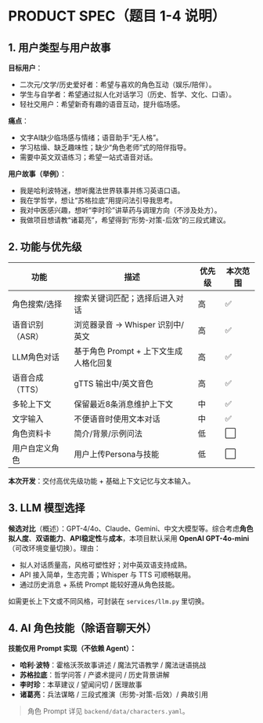 # PRODUCT SPEC（题目 1-4 说明）

## 1. 用户类型与用户故事
**目标用户**：
- 二次元/文学/历史爱好者：希望与喜欢的角色互动（娱乐/陪伴）。
- 学生与自学者：希望通过拟人化对话学习（历史、哲学、文化、口语）。
- 轻社交用户：希望新奇有趣的语音互动，提升临场感。

**痛点**：
- 文字AI缺少临场感与情绪；语音助手“无人格”。
- 学习枯燥、缺乏趣味性；缺少“角色老师”式的陪伴指导。
- 需要中英文双语练习；希望一站式语音对话。

**用户故事（举例）**：
- 我是哈利波特迷，想听魔法世界轶事并练习英语口语。
- 我在学哲学，想让“苏格拉底”用提问法引导我思考。
- 我对中医感兴趣，想听“李时珍”讲草药与调理方向（不涉及处方）。
- 我做项目想请教“诸葛亮”，希望得到“形势-对策-后效”的三段式建议。

## 2. 功能与优先级
| 功能 | 描述 | 优先级 | 本次范围 |
|---|---|---|---|
| 角色搜索/选择 | 搜索关键词匹配；选择后进入对话 | 高 | ✅ |
| 语音识别（ASR） | 浏览器录音 → Whisper 识别中/英文 | 高 | ✅ |
| LLM角色对话 | 基于角色 Prompt + 上下文生成人格化回复 | 高 | ✅ |
| 语音合成（TTS） | gTTS 输出中/英文音色 | 高 | ✅ |
| 多轮上下文 | 保留最近8条消息维护上下文 | 中 | ✅ |
| 文字输入 | 不便语音时使用文本对话 | 中 | ✅ |
| 角色资料卡 | 简介/背景/示例问法 | 低 | ⬜ |
| 用户自定义角色 | 用户上传Persona与技能 | 低 | ⬜ |

**本次开发**：交付高优先级功能 + 基础上下文记忆与文本输入。

## 3. LLM 模型选择
**候选对比**（概述）：GPT-4/4o、Claude、Gemini、中文大模型等。综合考虑**角色拟人度**、**双语能力**、**API稳定性**与**成本**，本项目默认采用 **OpenAI GPT-4o-mini**（可改环境变量切换）。理由：
- 拟人对话质量高，风格可塑性好；对中英双语支持成熟。
- API 接入简单，生态完善；Whisper 与 TTS 可顺畅联用。
- 通过历史消息 + 系统 Prompt 能较好遵从角色技能。

如需更长上下文或不同风格，可封装在 `services/llm.py` 里切换。

## 4. AI 角色技能（除语音聊天外）
**技能仅用 Prompt 实现（不依赖 Agent）：**
- **哈利·波特**：霍格沃茨故事讲述 / 魔法咒语教学 / 魔法谜语挑战
- **苏格拉底**：哲学问答 / 产婆术提问 / 历史背景讲解
- **李时珍**：本草建议 / 望闻问切 / 医理故事
- **诸葛亮**：兵法谋略 / 三段式推演（形势-对策-后效）/ 典故引用

> 角色 Prompt 详见 `backend/data/characters.yaml`。

